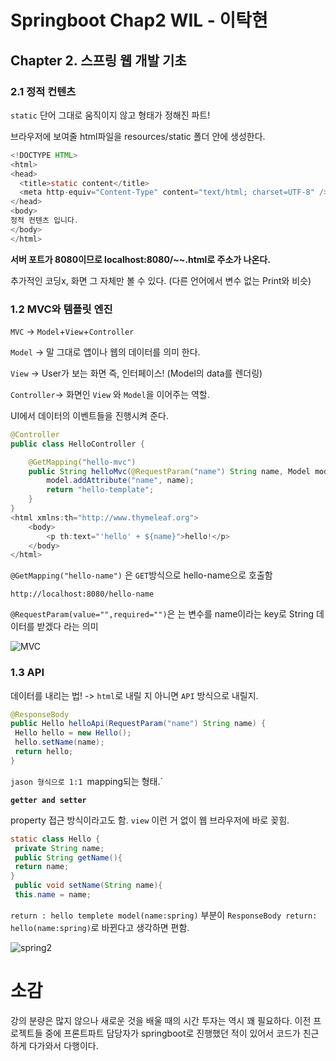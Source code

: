 # Springboot Chap2 WIL - 이탁현

## Chapter 2. 스프링 웹 개발 기초

### 2.1 정적 컨텐츠
`static` 단어 그대로 움직이지 않고 형태가 정해진 파트!

브라우저에 보여줄 html파일을 resources/static 폴더 안에 생성한다.

```java
<!DOCTYPE HTML>
<html>
<head>
  <title>static content</title>
  <meta http-equiv="Content-Type" content="text/html; charset=UTF-8" />
</head>
<body>
정적 컨텐츠 입니다.
</body>
</html>
```

**서버 포트가 8080이므로 localhost:8080/~~.html로 주소가 나온다.**

추가적인 코딩x, 화면 그 자체만 볼 수 있다. (다른 언어에서 변수 없는 Print와 비슷)

### 1.2 MVC와 템플릿 엔진

`MVC` → `Model`+`View`+`Controller`

`Model` -> 말 그대로 앱이나 웹의 데이터를 의미 한다.

`View` -> User가 보는 화면 즉, 인터페이스! (Model의 data를 렌더링)

`Controller`-> 화면인 `View` 와 `Model`을 이어주는 역할. 

UI에서 데이터의 이벤트들을 진행시켜 준다.

```java
@Controller
public class HelloController {

	@GetMapping("hello-mvc")
	public String helloMvc(@RequestParam("name") String name, Model model) {
		model.addAttribute("name", name);
		return "hello-template";
	}
}
<html xmlns:th="http://www.thymeleaf.org">
	<body>
		<p th:text="'hello' + ${name}">hello!</p>
	</body>
</html>
```

`@GetMapping("hello-name")` 은 `GET`방식으로 hello-name으로 호출함

`http://localhost:8080/hello-name`

`@RequestParam(value="",required="")`은 는 변수를 name이라는 key로 String 데이터를 받겠다 라는 의미

![MVC](https://github.com/Kongtaks/springboot/assets/144776756/1874c5ed-6ba8-4cb3-ade0-808695373049)


### 1.3 API

데이터를 내리는 법! -> `html`로 내릴 지 아니면 `API` 방식으로 내릴지.


```java
@ResponseBody
public Hello helloApi(RequestParam("name") String name) {
 Hello hello = new Hello();
 hello.setName(name);
 return hello;
}
```

`jason 형식으로 1:1 `mapping되는 형태.`

**`getter and setter`**

property 접근 방식이라고도 함.
`view` 이런 거 없이 웹 브라우저에 바로 꽂힘.
```java
static class Hello {
 private String name;
 public String getName(){
 return name;
}
 public void setName(String name){
 this.name = name;

```
`return : hello templete model(name:spring)` 부분이
`ResponseBody return: hello(name:spring)`로 바뀐다고 생각하면 편함.

![spring2](https://github.com/Kongtaks/springboot/assets/144776756/a1768bf7-10b9-4438-b2e4-2f850f39ce31)




# 소감
강의 분량은 많지 않으나 새로운 것을 배울 때의 시간 투자는 역시 꽤 필요하다.
이전 프로젝트들 중에 프론트파트 담당자가 springboot로 진행했던 적이 있어서 코드가 친근하게 다가와서 다행이다.
